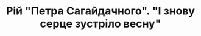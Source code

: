 ﻿---
title: Рій "Петра Сагайдачного". "І знову серце зустріло весну"
---

<youtube id="w67Y-NoWNMY"></youtube>